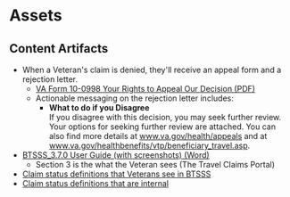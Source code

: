 # Assets

## Content Artifacts

- When a Veteran's claim is denied, they'll receive an appeal form and a rejection letter. 
     - [VA Form 10-0998 Your Rights to Appeal Our Decision (PDF)](https://github.com/department-of-veterans-affairs/va.gov-team/files/12795991/VA.Form.10-0998.Your.Rights.to.Appeal.Our.Decision.1.pdf)
     - Actionable messaging on the rejection letter includes: 
          - **What to do if you Disagree**<br/>
            If you disagree with this decision, you may seek further review. Your options for seeking further review are attached. You can also find more details at www.va.gov/health/appeals and at www.va.gov/healthbenefits/vtp/beneficiary_travel.asp. 
- [BTSSS_3.7.0 User Guide (with screenshots) (Word)](https://github.com/department-of-veterans-affairs/va.gov-team/files/12796040/BTSSS_3.7.0.User.Guide.docx)
     - Section 3 is the what the Veteran sees (The Travel Claims Portal)
- [Claim status definitions that Veterans see in BTSSS](https://github.com/department-of-veterans-affairs/va.gov-team/blob/master/products/health-care/checkin/discovery/travel-reimbursement/submitted-claim-statuses.md#vet-facing-information-in-btsss)
- [Claim status definitions that are internal](https://github.com/department-of-veterans-affairs/va.gov-team/blob/master/products/health-care/checkin/discovery/travel-reimbursement/submitted-claim-statuses.md)


